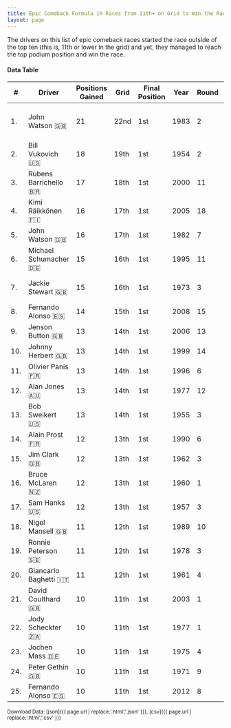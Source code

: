 ```yaml
---
title: Epic Comeback Formula 1® Races from 11th+ on Grid to Win the Race
layout: page
---
```


<canvas id="chart" width="400" height="180"></canvas>
<script>
var data = {
    "datasets": [
        {
            "backgroundColor": "#f3a935",
            "borderColor": "#f68639",
            "borderWidth": 1,
            "data": [
                21.0,
                18.0,
                17.0,
                16.0,
                16.0,
                15.0,
                15.0,
                14.0,
                13.0,
                13.0,
                13.0,
                13.0,
                13.0,
                12.0,
                12.0,
                12.0,
                12.0,
                11.0,
                11.0,
                11.0,
                10.0,
                10.0,
                10.0,
                10.0,
                10.0
            ],
            "label": "Positions Gained"
        }
    ],
    "labels": [
        "John Watson",
        "Bill Vukovich",
        "Rubens Barrichello",
        "Kimi Räikkönen",
        "John Watson",
        "Michael Schumacher",
        "Jackie Stewart",
        "Fernando Alonso",
        "Jenson Button",
        "Johnny Herbert",
        "Olivier Panis",
        "Alan Jones",
        "Bob Sweikert",
        "Alain Prost",
        "Jim Clark",
        "Bruce McLaren",
        "Sam Hanks",
        "Nigel Mansell",
        "Ronnie Peterson",
        "Giancarlo Baghetti",
        "David Coulthard",
        "Jody Scheckter",
        "Jochen Mass",
        "Peter Gethin",
        "Fernando Alonso"
    ]
};
var options = {
  legend: {
    display: false
  },
  scales: {
    xAxes: [{
      ticks: {
        beginAtZero: true,
        maxRotation: 180,
        display: window.innerWidth > 800
      }
    }],
    yAxes: [{
      ticks: {
        beginAtZero: true
      }
    }]
  },
  onResize: function(chart, size) {
    chart.options.scales.xAxes[0].ticks.display = size.width > 800;
  }
};
new Chart("chart", {
    data: data,
    type: 'bar',
    options: options
});
</script>

The drivers on this list of epic comeback races started the race outside of the top ten (this is, 11th or lower in the grid) and yet, they managed to reach the top podium position and win the race.

#### Data Table

| # | Driver | Positions Gained | Grid | Final Position | Year | Round | Race |
|--|--|--|--|--|--|--|--|
| 1. | John Watson 🇬🇧 | 21 | 22nd | 1st | 1983 | 2 | United States Grand Prix West |
| 2. | Bill Vukovich 🇺🇸 | 18 | 19th | 1st | 1954 | 2 | Indianapolis 500 |
| 3. | Rubens Barrichello 🇧🇷 | 17 | 18th | 1st | 2000 | 11 | German Grand Prix |
| 4. | Kimi Räikkönen 🇫🇮 | 16 | 17th | 1st | 2005 | 18 | Japanese Grand Prix |
| 5. | John Watson 🇬🇧 | 16 | 17th | 1st | 1982 | 7 | Detroit Grand Prix |
| 6. | Michael Schumacher 🇩🇪 | 15 | 16th | 1st | 1995 | 11 | Belgian Grand Prix |
| 7. | Jackie Stewart 🇬🇧 | 15 | 16th | 1st | 1973 | 3 | South African Grand Prix |
| 8. | Fernando Alonso 🇪🇸 | 14 | 15th | 1st | 2008 | 15 | Singapore Grand Prix |
| 9. | Jenson Button 🇬🇧 | 13 | 14th | 1st | 2006 | 13 | Hungarian Grand Prix |
| 10. | Johnny Herbert 🇬🇧 | 13 | 14th | 1st | 1999 | 14 | European Grand Prix |
| 11. | Olivier Panis 🇫🇷 | 13 | 14th | 1st | 1996 | 6 | Monaco Grand Prix |
| 12. | Alan Jones 🇦🇺 | 13 | 14th | 1st | 1977 | 12 | Austrian Grand Prix |
| 13. | Bob Sweikert 🇺🇸 | 13 | 14th | 1st | 1955 | 3 | Indianapolis 500 |
| 14. | Alain Prost 🇫🇷 | 12 | 13th | 1st | 1990 | 6 | Mexican Grand Prix |
| 15. | Jim Clark 🇬🇧 | 12 | 13th | 1st | 1962 | 3 | Belgian Grand Prix |
| 16. | Bruce McLaren 🇳🇿 | 12 | 13th | 1st | 1960 | 1 | Argentine Grand Prix |
| 17. | Sam Hanks 🇺🇸 | 12 | 13th | 1st | 1957 | 3 | Indianapolis 500 |
| 18. | Nigel Mansell 🇬🇧 | 11 | 12th | 1st | 1989 | 10 | Hungarian Grand Prix |
| 19. | Ronnie Peterson 🇸🇪 | 11 | 12th | 1st | 1978 | 3 | South African Grand Prix |
| 20. | Giancarlo Baghetti 🇮🇹 | 11 | 12th | 1st | 1961 | 4 | French Grand Prix |
| 21. | David Coulthard 🇬🇧 | 10 | 11th | 1st | 2003 | 1 | Australian Grand Prix |
| 22. | Jody Scheckter 🇿🇦 | 10 | 11th | 1st | 1977 | 1 | Argentine Grand Prix |
| 23. | Jochen Mass 🇩🇪 | 10 | 11th | 1st | 1975 | 4 | Spanish Grand Prix |
| 24. | Peter Gethin 🇬🇧 | 10 | 11th | 1st | 1971 | 9 | Italian Grand Prix |
| 25. | Fernando Alonso 🇪🇸 | 10 | 11th | 1st | 2012 | 8 | European Grand Prix |

<small>Download Data: [json]({{ page.url | replace:'.html','.json' }}), [csv]({{ page.url | replace:'.html','.csv' }})</small>
